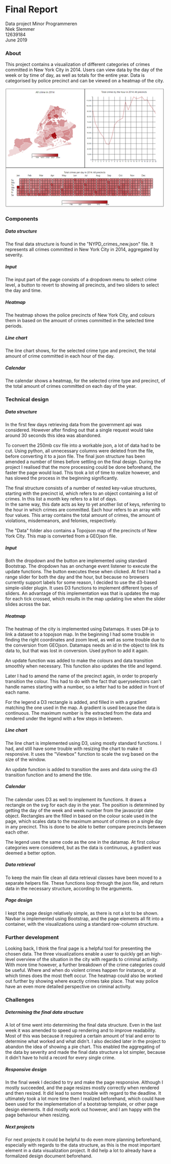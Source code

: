 # Final Report
Data project Minor Programmeren  
Niek Slemmer  
12639184  
June 2019
### About
This project contains a visualization of different categories of crimes
committed in New York City in 2014. Users can view data by the day of the week
or by time of day, as well as totals for the entire year. Data is categorised
by police precinct and can be viewed on a heatmap of the city.

<img src="/Docs/screenshot4.PNG" alt="screenshot of input" width="500"/>  

### Components
##### Data structure
The final data structure is found in the "NYPD_crimes_new.json" file. It represents all crimes committed in New York City in 2014, aggregated by severity.

##### Input
The input part of the page consists of a dropdown menu to select crime level, a button to revert to showing all precincts, and two sliders to select the day and time.

##### Heatmap
The heatmap shows the police precincts of New York City, and colours them in based on the amount of crimes committed in the selected time periods.

##### Line chart
The line chart shows, for the selected crime type and precinct, the total amount of crime committed in each hour of the day.

##### Calendar
The calendar shows a heatmap, for the selected crime type and precinct, of the total amount of crimes committed on each day of the year.

### Technical design
##### Data structure
In the first few days retrieving data from the government api was considered. However after finding out that a single request would take around 30 seconds this idea was abandoned.  

To convert the 250mb csv file into a workable json, a lot of data had to be cut. Using python, all unnecessary columns were deleted from the file, before converting it to a json file. The final json structure has been amended a number of times before settling on the final design. During the project I realised that the more processing could be done beforehand, the faster the page would load. This took a lot of time to realize however, and has slowed the process in the beginning significantly.

The final structure consists of a number of nested key-value structures, starting with the precinct id, which refers to an object containing a list of crimes. In this list a month key refers to a list of days.  
In the same way, this date acts as key to yet another list of keys, referring to the hour in which crimes are committed. Each hour refers to an array with four values. This array contains the total amount of crimes, the amount of violations, misdemeanors, and felonies, respectively.

The "Data" folder also contains a Topojson map of the precincts of New York City. This map is converted from a GEOjson file.

##### Input
Both the dropdown and the button are implemented using standard Bootstrap.
The dropdown has an onchange event listener to execute the update functions.
The button executes these when clicked.
At first I had a range slider for both the day and the hour, but because no
browsers currently support labels for some reason, I decided to use the d3-based
simple-slider plugin. It uses D3 functions to implement different types of
sliders. An advantage of this implementation was that is updates the map for
each tick crossed, which results in the map updating live when the slider
slides across the bar.

##### Heatmap
The heatmap of the city is implemented using Datamaps. It uses D#-ja to link a dataset to a topojson map. In the beginning I had some trouble in finding the right coordinates and zoom level, as well as some trouble due to the conversion from GEOjson. Datamaps needs an id in the object to link its data to, but that was lost in conversion. Used python to add it again.

An update function was added to make the colours and data transition smoothly when necessary. This function also updates the title and legend.

Later I had to amend the name of the precinct again, in order to properly transition the colour. This had to do with the fact that queryselectors can't handle names starting with a number, so a letter had to be added in front of each name.

For the legend a D3 rectangle is added, and filled in with a gradient matching the one used in the map. A gradient is used because the data is continuous. The maximum number is the extracted from the data and rendered under the legend with a few steps in between.

##### Line chart
The line chart is implemented using D3, using mostly standard functions. I had, and still have some trouble with resizing the chart to make it responsive. It uses the "Viewbox" function to scale the svg based on the size of the window.

An update function is added to transition the axes and data using the d3 transition function and to amend the title.

##### Calendar
The calendar uses D3 as well to implement its functions. It draws a rectangle on the svg for each day in the year. The position is determined by getting the day of the week and week number from the javascript date object. Rectangles are the filled in based on the colour scale used in the page, which scales data to the maximum amount of crimes on a single day in any precinct. This is done to be able to better compare precincts between each other.

The legend uses the same code as the one in the datamap. At first colour categories were considered, but as the data is continuous, a gradient was deemed a better option.

##### Data retrieval
To keep the main file clean all data retrieval classes have been moved to a separate helpers file. These functions loop through the json file, and return data in the necessary structure, according to the arguments.

##### Page design
I kept the page design relatively simple, as there is not a lot to be shown.
Navbar is implemented using Bootstrap, and the page elements all fit into a
container, with the visualizations using a standard row-column structure.

### Further development
Looking back, I think the final page is a helpful tool for presenting the chosen data. The three visualizations enable a user to quickly get an high-level overview of the situation in the city with regards to criminal activity. With more time however, a further breakdown of the crime categories could be useful. Where and when do violent crimes happen for instance, or at which times does the most theft occur. The heatmap could also be worked out further by showing where exactly crimes take place. That way police have an even more detailed perspective on criminal activity.

### Challenges
##### Determining the final data structure
A lot of time went into determining the final data structure. Even in the last week it was amended to speed up rendering and to improve readability. Most of this was because it required a certain amount of trial and error to determine what worked and what didn't. I also decided later in the project to abandon the idea of
showing a pie chart. This enabled the aggregating of the data by severity and
made the final data structure a lot simpler, because it didn't have to hold
a record for every single crime.

##### Responsive design
In the final week I decided to try and make the page responsive. Although I
mostly succeeded, and the page resizes mostly correctly when rendered and then
resized. It did lead to some trouble with regard to the deadline. It ultimately
took a lot more time then I realized beforehand, which could have been used for
the implementation of a bootstrap template, or other page design elements. It
did mostly work out however, and I am happy with the page behaviour when resizing.

##### Next projects
For next projects it could be helpful to do even more planning beforehand,
especially with regards to the data structure, as this is the most important
element in a data visualization project. It did help a lot to already have a
formalized design document beforehand.
